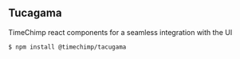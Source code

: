 ## Tucagama

TimeChimp react components for a seamless integration with the UI

```bash
$ npm install @timechimp/tacugama
```
